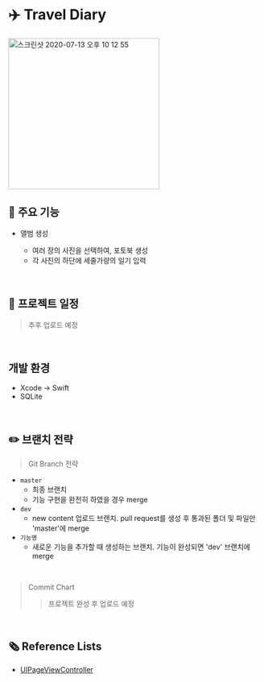 #  ✈️ Travel Diary
<img width="300" alt="스크린샷 2020-07-13 오후 10 12 55" src="https://user-images.githubusercontent.com/39258902/87314900-c8855380-c55e-11ea-8718-896fefab8133.png">
<br/>

## 📍 주요 기능	

- 앨범 생성

  - 여러 장의 사진을 선택하여,  포토북 생성
  - 각 사진의 하단에 세줄가량의 일기 입력

<br/>



## 📅 프로젝트 일정

> 추후 업로드 예정

<br/>

## 개발 환경

- Xcode -> Swift
- SQLite

<br/>



## ✏️  브랜치 전략

> Git Branch 전략

- ` master `
  - 최종 브랜치
  - 기능 구현을 완전히 하였을 경우 merge
- ` dev `
  * new content 업로드 브랜치. pull request를 생성 후 통과된 폴더 및 파일만 'master'에 merge
 - ` 기능명 `
   * 새로운 기능을 추가할 때 생성하는 브랜치. 기능이 완성되면 'dev' 브랜치에 merge

<br/>

> Commit Chart
>
>  > 프로젝트 완성 후 업로드 예정

<br/>





## 🗞  Reference Lists
- [UIPageViewController](https://www.youtube.com/watch?v=hIMRn_LdvOg)
